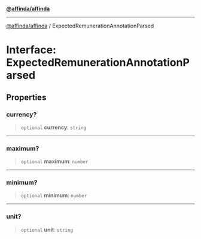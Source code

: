 [**@affinda/affinda**](../README.md)

***

[@affinda/affinda](../globals.md) / ExpectedRemunerationAnnotationParsed

# Interface: ExpectedRemunerationAnnotationParsed

## Properties

### currency?

> `optional` **currency**: `string`

***

### maximum?

> `optional` **maximum**: `number`

***

### minimum?

> `optional` **minimum**: `number`

***

### unit?

> `optional` **unit**: `string`
